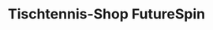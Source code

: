 ---
title: "Tischtennis-Shop FutureSpin"
url: /langensendelbach/tischtennis-shop-futurespin/
shop: Sport
---